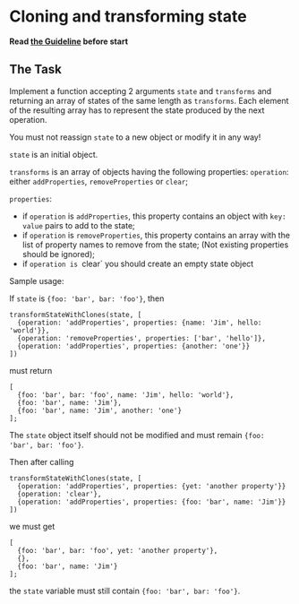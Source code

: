 # Cloning and transforming state

**Read [the Guideline](https://github.com/mate-academy/js_task-guideline/blob/master/README.md) before start**

## The Task
Implement a function accepting 2 arguments `state` and `transforms` and returning an array of states of the same length as `transforms`. Each element of the resulting array has to represent the state produced by the next operation.
 
You must not reassign `state` to a new object or modify it in any way!
 
`state` is an initial object.
 
`transforms` is an array of objects having the following properties: `operation`: either `addProperties`, `removeProperties` or `clear`;
 
 `properties`:
- if `operation` is `addProperties`, this property contains an object with `key: value` pairs to add to the state;
- if `operation` is `removeProperties`, this property contains an array with the list of property names to remove from the state; (Not existing properties should be ignored);
- if `operation is `clear` you should create an empty state object

Sample usage:

If `state` is `{foo: 'bar', bar: 'foo'}`, then
```
transformStateWithClones(state, [
  {operation: 'addProperties', properties: {name: 'Jim', hello: 'world'}},
  {operation: 'removeProperties', properties: ['bar', 'hello']},
  {operation: 'addProperties', properties: {another: 'one'}}
])
```
must return
```
[
  {foo: 'bar', bar: 'foo', name: 'Jim', hello: 'world'},
  {foo: 'bar', name: 'Jim'},
  {foo: 'bar', name: 'Jim', another: 'one'}
];
```
The `state` object itself should not be modified and must remain `{foo: 'bar', bar: 'foo'}`.

Then after calling
```
transformStateWithClones(state, [
  {operation: 'addProperties', properties: {yet: 'another property'}}
  {operation: 'clear'},
  {operation: 'addProperties', properties: {foo: 'bar', name: 'Jim'}}
])
```
we must get
```
[
  {foo: 'bar', bar: 'foo', yet: 'another property'},
  {},
  {foo: 'bar', name: 'Jim'}
];
```

the `state` variable must still contain `{foo: 'bar', bar: 'foo'}`.
